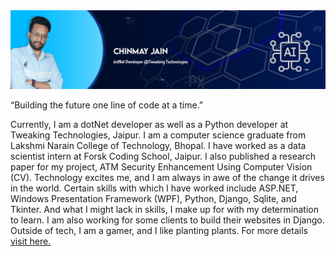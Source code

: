 <!-- <!DOCTYPE html>
<html lang="en">
<head>
  <meta charset="UTF-8">
  <meta name="viewport" content="width=device-width, initial-scale=1.0">
  <link rel="stylesheet" href="styles.css">
  <link rel="preconnect" href="https://fonts.googleapis.com">
<link rel="preconnect" href="https://fonts.gstatic.com" crossorigin>
<link href="https://fonts.googleapis.com/css2?family=Syne:wght@400..800&display=swap" rel="stylesheet">
  <title>Document</title>
</head>
<body> -->
  <img src="images/Banner.jpg">

 <p>
 “Building the future one line of code at a time.”

Currently, I am a dotNet developer as well as a Python developer at Tweaking Technologies, Jaipur.</li>
I am a computer science graduate from Lakshmi Narain College of Technology, Bhopal. I have worked as a data scientist intern at Forsk Coding School, Jaipur. I also published a research paper for my project, ATM Security Enhancement Using Computer Vision (CV).
Technology excites me, and I am always in awe of the change it drives in the world. Certain skills with which I have worked include ASP.NET, Windows Presentation Framework (WPF), Python, Django, Sqlite, and Tkinter. And what I might lack in skills, I make up for with my determination to learn. I am also working for some clients to build their websites in Django.
Outside of tech, I am a gamer, and I like planting plants.
For more details <a href="">visit here.</a>
 </p>


<!-- 
</body>
</html> -->